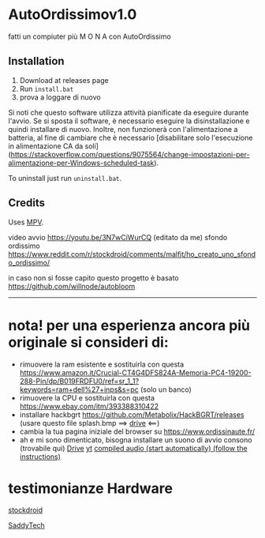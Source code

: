 # AutoOrdissimov1.0

fatti un compiuter più     M O N A     con AutoOrdissimo


## Installation

1. Download at releases page
2. Run `install.bat`
3. prova a loggare di nuovo

Si noti che questo software utilizza attività pianificate da eseguire durante l'avvio. Se si sposta il software, è necessario eseguire la disinstallazione e quindi installare di nuovo. Inoltre, non funzionerà con l'alimentazione a batteria, al fine di cambiare che è necessario [disabilitare solo l'esecuzione in alimentazione CA da soli] (https://stackoverflow.com/questions/9075564/change-impostazioni-per-alimentazione-per-Windows-scheduled-task).

To uninstall just run `uninstall.bat`.

## Credits

Uses [MPV](https://mpv.io).

video avvio https://youtu.be/3N7wCiWurCQ (editato da me)
sfondo ordissimo https://www.reddit.com/r/stockdroid/comments/malfjt/ho_creato_uno_sfondo_ordissimo/



in caso non si fosse capito questo progetto è basato https://github.com/willnode/autobloom

---------------------------------------------------------------------------------------------
# nota! per una esperienza ancora più originale si consideri di: 

- rimuovere la ram esistente e sostituirla con questa https://www.amazon.it/Crucial-CT4G4DFS824A-Memoria-PC4-19200-288-Pin/dp/B019FRDFU0/ref=sr_1_1?keywords=ram+dell%27+inps&s=pc (solo un banco)
- rimuovere la CPU e sostituirla con questa https://www.ebay.com/itm/393388310422
- installare hackbgrt https://github.com/Metabolix/HackBGRT/releases  (usare questo file splash.bmp ==> [drive](https://drive.google.com/file/d/10-Nz_vS4sx7ryaShgK0Axe_S2oBjjYoh/view?usp=sharing) <==)
- cambia la tua pagina iniziale del browser su https://www.ordissinaute.fr/
- ah e mi sono dimenticato, bisogna installare un suono di avvio consono (trovabile qui)  [Drive](https://drive.google.com/file/d/1elR5t1wUXDdf84XOk3ZLtaHGCfZDpIVf/view?usp=sharing)                                                                           [yt](https://youtu.be/2MRP8Qh8nRI)    [compiled audio (start automatically) (follow the instructions)](https://drive.google.com/file/d/125HUkg_Rmhcmp_3W13ywnNhhwlG-11Ut/view?usp=sharing)




# testimonianze Hardware



[stockdroid](https://www.youtube.com/watch?v=IjXKgxhgpGo&list=PLNVHxARuna1ZE2Vy1Y2nej8KirRmiP-rq&index=3)



[SaddyTech](https://youtu.be/dQw4w9WgXcQ)


